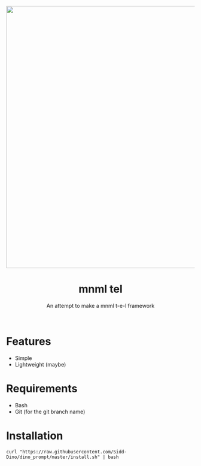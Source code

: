 <p align="center"><img src="https://i.imgur.com/ne0jSHX.png" width="700px"></p>
<h1 align="center">mnml tel</h1> <p
align="center">An attempt to make a mnml t-e-l framework</p>
</br>


# Features
- Simple 
- Lightweight (maybe)

# Requirements
- Bash
- Git (for the git branch name)

# Installation
```
curl "https://raw.githubusercontent.com/Sidd-Dino/dino_prompt/master/install.sh" | bash
```
